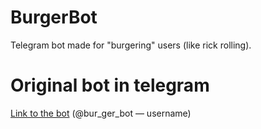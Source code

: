 # BurgerBot
Telegram bot made for "burgering" users (like rick rolling).

# Original bot in telegram
[Link to the bot](t.me/bur_ger_bot) (@bur_ger_bot — username)